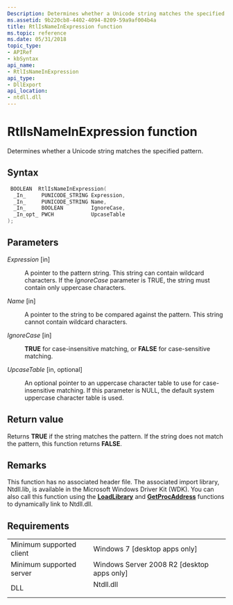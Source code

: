 ```yaml
---
Description: Determines whether a Unicode string matches the specified pattern.
ms.assetid: 9b220cb8-4402-4094-8209-59a9af004b4a
title: RtlIsNameInExpression function
ms.topic: reference
ms.date: 05/31/2018
topic_type: 
- APIRef
- kbSyntax
api_name: 
- RtlIsNameInExpression
api_type: 
- DllExport
api_location: 
- ntdll.dll
---
```


# RtlIsNameInExpression function

Determines whether a Unicode string matches the specified pattern.

## Syntax


```C++
 BOOLEAN  RtlIsNameInExpression(
  _In_     PUNICODE_STRING Expression,
  _In_     PUNICODE_STRING Name,
  _In_     BOOLEAN         IgnoreCase,
  _In_opt_ PWCH            UpcaseTable
);
```



## Parameters

<dl> <dt>

*Expression* \[in\]
</dt> <dd>

A pointer to the pattern string. This string can contain wildcard characters. If the *IgnoreCase* parameter is TRUE, the string must contain only uppercase characters.

</dd> <dt>

*Name* \[in\]
</dt> <dd>

A pointer to the string to be compared against the pattern. This string cannot contain wildcard characters.

</dd> <dt>

*IgnoreCase* \[in\]
</dt> <dd>

**TRUE** for case-insensitive matching, or **FALSE** for case-sensitive matching.

</dd> <dt>

*UpcaseTable* \[in, optional\]
</dt> <dd>

An optional pointer to an uppercase character table to use for case-insensitive matching. If this parameter is NULL, the default system uppercase character table is used.

</dd> </dl>

## Return value

Returns **TRUE** if the string matches the pattern. If the string does not match the pattern, this function returns **FALSE**.

## Remarks

This function has no associated header file. The associated import library, Ntdll.lib, is available in the Microsoft Windows Driver Kit (WDK). You can also call this function using the [**LoadLibrary**](https://msdn.microsoft.com/en-us/library/ms684175(v=VS.85).aspx) and [**GetProcAddress**](https://msdn.microsoft.com/en-us/library/ms683212(v=VS.85).aspx) functions to dynamically link to Ntdll.dll.

## Requirements



|                                     |                                                                                      |
|-------------------------------------|--------------------------------------------------------------------------------------|
| Minimum supported client<br/> | Windows 7 \[desktop apps only\]<br/>                                           |
| Minimum supported server<br/> | Windows Server 2008 R2 \[desktop apps only\]<br/>                              |
| DLL<br/>                      | <dl> <dt>Ntdll.dll</dt> </dl> |



 

 




